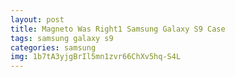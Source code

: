 ```yaml
---
layout: post
title: Magneto Was Right1 Samsung Galaxy S9 Case
tags: samsung galaxy s9
categories: samsung
img: 1b7tA3yjgBrIl5mn1zvr66ChXv5hq-S4L
---
```

